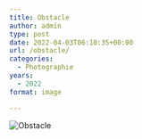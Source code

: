 ```yaml
---
title: Obstacle
author: admin
type: post
date: 2022-04-03T06:10:35+00:00
url: /obstacle/
categories:
  - Photographie
years:
  - 2022
format: image

---
```

![Obstacle](./dsc6850.jpg)